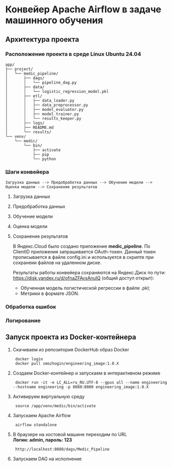 # Конвейер Apache Airflow в задаче машинного обучения

## Архитектура проекта

### Расположение проекта в среде Linux Ubuntu 24.04

    app/
    ├── project/
    │   └── medic_pipeline/
    │       ├── dags/
    │       │   └── pipeline_dag.py
    │       ├── data/
    │       │   └── logistic_regression_model.pkl
    │       ├── etl/
    │       │   ├── data_loader.py
    │       │   ├── data_preprocessor.py
    │       │   ├── model_evaluator.py
    │       │   ├── model_trainer.py
    │       │   └── results_keeper.py
    │       ├── logs/
    │       ├── README.md
    │       └── results/
    └── venv/
        └── medic/
            └── bin/
                ├── activate
                ├── pip
                └── python

### Шаги конвейера

    Загрузка данных --> Предобработка данных --> Обучение модели --> Оценка модели --> Сохранение результатов

1. Загрузка данных
2. Предобработка данных
3. Обучение модели
4. Оценка модели
5. Сохранение результатов

   В Яндекс.Cloud было создано приложение **medic_pipeline**. По ClientID приложения запрашивается OAuth-токен. Данный токен прописывается в файле config.ini и используется в скрипте при сохранеии файлов на удаленном диске.

   Результаты работы конвейера сохраняются на Яндекс.Диск по пути: https://disk.yandex.ru/d/ofnaZFAvsAnuIQ (общий доступ открыт):

   - Обученная модель логистической регрессии в файле .pkl;
   - Метрики в формате JSON.

### Обработка ошибок

### Логирование

## Запуск проекта из Docker-контейнера
1. Скачиваем из репозитория DockerHub образ Docker

        docker login
        docker pull smozhogin/engineering_image:1.0.X
3. Создаем Docker-контейнер и запускаем в интерактивном режиме

        docker run -it -e LC_ALL=ru_RU.UTF-8 --gpus all --name engineering --hostname engineering -p 8080:8080 engineering_image:1.0.X
4. Активируем виртуальную среду

        source /app/venv/medic/bin/activate
5. Запускаем Apache Airflow

        airflow standalone
6. В браузере на хостовой машине переходим по URL  
   **Логин: admin, пароль: 123**

        http://localhost:8080/dags/Medic_Pipeline
8. Запускаем DAG на исполнение
